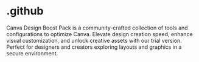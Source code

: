 # .github
Canva Design Boost Pack is a community-crafted collection of tools and configurations to optimize Canva. Elevate design creation speed, enhance visual customization, and unlock creative assets with our trial version. Perfect for designers and creators exploring layouts and graphics in a secure environment.
